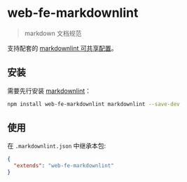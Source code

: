 # web-fe-markdownlint

> markdown 文档规范

支持配套的 [markdownlint 可共享配置](https://www.npmjs.com/package/markdownlint#optionsconfig)。

## 安装

需要先行安装 [markdownlint](https://www.npmjs.com/package/markdownlint)：

```bash
npm install web-fe-markdownlint markdownlint --save-dev
```

## 使用

在 `.markdownlint.json` 中继承本包:

```json
{
  "extends": "web-fe-markdownlint"
}
```
